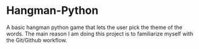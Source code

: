 # Hangman-Python
A basic hangman python game that lets the user pick the theme of the words.
The main reason I am doing this project is to familiarize myself with the Git/Github workflow.
